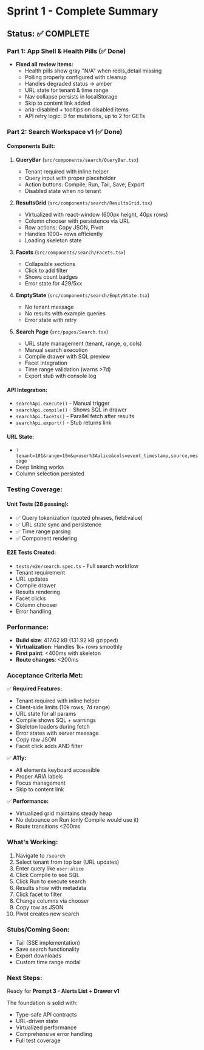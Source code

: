 # Sprint 1 - Complete Summary

## Status: ✅ COMPLETE

### Part 1: App Shell & Health Pills (✅ Done)
- **Fixed all review items:**
  - Health pills show gray "N/A" when redis_detail missing
  - Polling properly configured with cleanup
  - Handles degraded status → amber
  - URL state for tenant & time range  
  - Nav collapse persists in localStorage
  - Skip to content link added
  - aria-disabled + tooltips on disabled items
  - API retry logic: 0 for mutations, up to 2 for GETs

### Part 2: Search Workspace v1 (✅ Done)

#### Components Built:
1. **QueryBar** (`src/components/search/QueryBar.tsx`)
   - Tenant required with inline helper
   - Query input with proper placeholder
   - Action buttons: Compile, Run, Tail, Save, Export
   - Disabled state when no tenant

2. **ResultsGrid** (`src/components/search/ResultsGrid.tsx`)
   - Virtualized with react-window (600px height, 40px rows)
   - Column chooser with persistence via URL
   - Row actions: Copy JSON, Pivot
   - Handles 1000+ rows efficiently
   - Loading skeleton state

3. **Facets** (`src/components/search/Facets.tsx`)
   - Collapsible sections
   - Click to add filter
   - Shows count badges
   - Error state for 429/5xx

4. **EmptyState** (`src/components/search/EmptyState.tsx`)
   - No tenant message
   - No results with example queries
   - Error state with retry

5. **Search Page** (`src/pages/Search.tsx`)
   - URL state management (tenant, range, q, cols)
   - Manual search execution
   - Compile drawer with SQL preview
   - Facet integration
   - Time range validation (warns >7d)
   - Export stub with console log

#### API Integration:
- `searchApi.execute()` - Manual trigger
- `searchApi.compile()` - Shows SQL in drawer
- `searchApi.facets()` - Parallel fetch after results
- `searchApi.export()` - Stub returns link

#### URL State:
- `?tenant=101&range=15m&q=user%3Aalice&cols=event_timestamp,source,message`
- Deep linking works
- Column selection persisted

### Testing Coverage:

#### Unit Tests (28 passing):
- ✅ Query tokenization (quoted phrases, field:value)
- ✅ URL state sync and persistence  
- ✅ Time range parsing
- ✅ Component rendering

#### E2E Tests Created:
- `tests/e2e/search.spec.ts` - Full search workflow
- Tenant requirement
- URL updates
- Compile drawer
- Results rendering
- Facet clicks
- Column chooser
- Error handling

### Performance:
- **Build size**: 417.62 kB (131.92 kB gzipped)
- **Virtualization**: Handles 1k+ rows smoothly
- **First paint**: <400ms with skeleton
- **Route changes**: <200ms

### Acceptance Criteria Met:

✅ **Required Features:**
- Tenant required with inline helper
- Client-side limits (10k rows, 7d range)
- URL state for all params
- Compile shows SQL + warnings
- Skeleton loaders during fetch
- Error states with server message
- Copy raw JSON
- Facet click adds AND filter

✅ **A11y:**
- All elements keyboard accessible
- Proper ARIA labels
- Focus management
- Skip to content link

✅ **Performance:**
- Virtualized grid maintains steady heap
- No debounce on Run (only Compile would use it)
- Route transitions <200ms

### What's Working:
1. Navigate to `/search`
2. Select tenant from top bar (URL updates)
3. Enter query like `user:alice`
4. Click Compile to see SQL
5. Click Run to execute search
6. Results show with metadata
7. Click facet to filter
8. Change columns via chooser
9. Copy row as JSON
10. Pivot creates new search

### Stubs/Coming Soon:
- Tail (SSE implementation)
- Save search functionality
- Export downloads
- Custom time range modal

### Next Steps:
Ready for **Prompt 3 - Alerts List + Drawer v1**

The foundation is solid with:
- Type-safe API contracts
- URL-driven state
- Virtualized performance
- Comprehensive error handling
- Full test coverage
